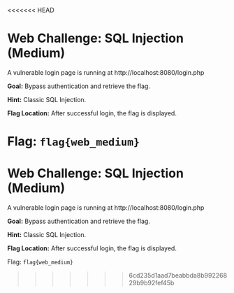 <<<<<<< HEAD
# Web Challenge: SQL Injection (Medium)

A vulnerable login page is running at http://localhost:8080/login.php

**Goal:** Bypass authentication and retrieve the flag.

**Hint:** Classic SQL Injection.

**Flag Location:** After successful login, the flag is displayed.

Flag: `flag{web_medium}`
=======
# Web Challenge: SQL Injection (Medium)

A vulnerable login page is running at http://localhost:8080/login.php

**Goal:** Bypass authentication and retrieve the flag.

**Hint:** Classic SQL Injection.

**Flag Location:** After successful login, the flag is displayed.

Flag: `flag{web_medium}`
>>>>>>> 6cd235d1aad7beabbda8b99226829b9b92fef45b
